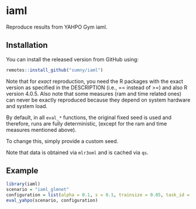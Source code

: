 # iaml

Reproduce results from YAHPO Gym iaml.

## Installation

You can install the released version from GitHub using:

``` r
remotes::install_github("sumny/iaml")
```

Note that for *exact* reproduction, you need the R packages with the exact version as specified in the DESCRIPTION
(i.e., == instead of >=) and also R version 4.0.5.
Also note that some measures (ram and time related ones) can never be exactly reproduced because they depend on system
hardware and system load.

By default, in all `eval_*` functions, the original fixed seed is used and therefore, runs are fully deterministic,
(except for the ram and time measures mentioned above).

To change this, simply provide a custom seed.

Note that data is obtained via `mlr3oml` and is cached via `qs`.

## Example

```r
library(iaml)
scenario = "iaml_glmnet"
configuration = list(alpha = 0.1, s = 0.1, trainsize = 0.05, task_id = "40981")
eval_yahpo(scenario, configuration)
```
